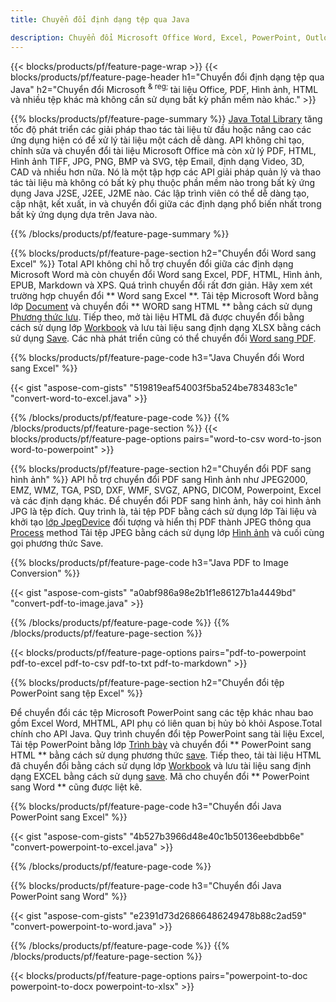 ```yaml
---
title: Chuyển đổi định dạng tệp qua Java 

description: Chuyển đổi Microsoft Office Word, Excel, PowerPoint, Outlook, PDF, HTML, Hình ảnh 3D, Sơ đồ, Định dạng Video và các định dạng khác chỉ với vài dòng mã Java.
---
```


{{< blocks/products/pf/feature-page-wrap >}}
{{< blocks/products/pf/feature-page-header h1="Chuyển đổi định dạng tệp qua Java" h2="Chuyển đổi Microsoft <sup> & reg; </sup> tài liệu Office, PDF, Hình ảnh, HTML và nhiều tệp khác mà không cần sử dụng bất kỳ phần mềm nào khác." >}}

{{% blocks/products/pf/feature-page-summary %}}
[Java Total Library](https://products.aspose.com/total/java/) tăng tốc độ phát triển các giải pháp thao tác tài liệu từ đầu hoặc nâng cao các ứng dụng hiện có để xử lý tài liệu một cách dễ dàng. API không chỉ tạo, chỉnh sửa và chuyển đổi tài liệu Microsoft Office mà còn xử lý PDF, HTML, Hình ảnh TIFF, JPG, PNG, BMP và SVG, tệp Email, định dạng Video, 3D, CAD và nhiều hơn nữa. Nó là một tập hợp các API giải pháp quản lý và thao tác tài liệu mà không có bất kỳ phụ thuộc phần mềm nào trong bất kỳ ứng dụng Java J2SE, J2EE, J2ME nào. Các lập trình viên có thể dễ dàng tạo, cập nhật, kết xuất, in và chuyển đổi giữa các định dạng phổ biến nhất trong bất kỳ ứng dụng dựa trên Java nào.

{{% /blocks/products/pf/feature-page-summary  %}}

{{% blocks/products/pf/feature-page-section  h2="Chuyển đổi Word sang Excel" %}}
Total API không chỉ hỗ trợ chuyển đổi giữa các định dạng Microsoft Word mà còn chuyển đổi Word sang Excel, PDF, HTML, Hình ảnh, EPUB, Markdown và XPS. Quá trình chuyển đổi rất đơn giản. Hãy xem xét trường hợp chuyển đổi ** Word sang Excel **. Tải tệp Microsoft Word bằng lớp [Document](https://reference.aspose.com/words/java/com.aspose.words/Document) và chuyển đổi ** WORD sang HTML ** bằng cách sử dụng [Phương thức lưu](https://reference.aspose.com/words/java/com.aspose.words/Document#save(java.lang.String,com.aspose.words.SaveOptions)). Tiếp theo, mở tài liệu HTML đã được chuyển đổi bằng cách sử dụng lớp [Workbook](https://reference.aspose.com/cells/java/com.aspose.cells/Workbook) và lưu tài liệu sang định dạng XLSX bằng cách sử dụng [Save](https://reference.aspose.com/cells/java/com.aspose.cells/workbook#save(java.lang.String,%20com.aspose.cells.SaveOptions)).
 Các nhà phát triển cũng có thể chuyển đổi [Word sang PDF](https://products.aspose.com/words/java/conversion/word-to-pdf/).


{{% blocks/products/pf/feature-page-code h3="Java Chuyển đổi Word sang Excel" %}}

{{< gist "aspose-com-gists" "519819eaf54003f5ba524be783483c1e" "convert-word-to-excel.java" >}}

{{% /blocks/products/pf/feature-page-code  %}}
{{% /blocks/products/pf/feature-page-section %}}
{{< blocks/products/pf/feature-page-options pairs="word-to-csv word-to-json word-to-powerpoint" >}}


{{% blocks/products/pf/feature-page-section  h2="Chuyển đổi PDF sang hình ảnh" %}}
API hỗ trợ chuyển đổi PDF sang Hình ảnh như JPEG2000, EMZ, WMZ, TGA, PSD, DXF, WMF, SVGZ, APNG, DICOM, Powerpoint, Excel và các định dạng khác. Để chuyển đổi PDF sang hình ảnh, hãy coi hình ảnh JPG là tệp đích. Quy trình là, tải tệp PDF bằng cách sử dụng lớp Tài liệu và khởi tạo [lớp JpegDevice](https://reference.aspose.com/pdf/java/aspose.pdf.devices/jpegdevice) đối tượng và hiển thị PDF thành JPEG thông qua [Process](https://reference.aspose.com/pdf/java/aspose.pdf.devices.pagedevice/process/methods/1) method
Tải tệp JPEG bằng cách sử dụng lớp [Hình ảnh](https://reference.aspose.com/imaging/java/aspose.imaging/image) và cuối cùng gọi phương thức Save.

{{% blocks/products/pf/feature-page-code h3="Java PDF to Image Conversion" %}}

{{< gist "aspose-com-gists" "a0abf986a98e2b1f1e86127b1a4449bd" "convert-pdf-to-image.java" >}}


{{% /blocks/products/pf/feature-page-code  %}}
{{% /blocks/products/pf/feature-page-section %}}

{{< blocks/products/pf/feature-page-options pairs="pdf-to-powerpoint pdf-to-excel pdf-to-csv pdf-to-txt pdf-to-markdown" >}}

{{% blocks/products/pf/feature-page-section  h2="Chuyển đổi tệp PowerPoint sang tệp Excel" %}}

Để chuyển đổi các tệp Microsoft PowerPoint sang các tệp khác nhau bao gồm Excel Word, MHTML, API phụ có liên quan bị hủy bỏ khỏi Aspose.Total chính cho API Java. Quy trình chuyển đổi tệp PowerPoint sang tài liệu Excel, Tải tệp PowerPoint bằng lớp [Trình bày](https://reference.aspose.com/slides/java/com.aspose.slides/Presentation) và chuyển đổi ** PowerPoint sang HTML ** bằng cách sử dụng phương thức [save](https://reference.aspose.com/slides/java/com.aspose.slides/Presentation#save-java.lang.String-int-com.aspose.slides.ISaveOptions-). Tiếp theo, tải tài liệu HTML đã chuyển đổi bằng cách sử dụng lớp [Workbook](https://reference.aspose.com/cells/java/com.aspose.cells/Workbook) và lưu tài liệu sang định dạng EXCEL bằng cách sử dụng [save](https://reference.aspose.com/cells/java/com.aspose.cells/workbook#save(java.lang.String,%20com.aspose.cells.SaveOptions)). Mã cho chuyển đổi ** PowerPoint sang Word ** cũng được liệt kê.

{{% blocks/products/pf/feature-page-code h3="Chuyển đổi Java PowerPoint sang Excel" %}}

{{< gist "aspose-com-gists" "4b527b3966d48e40c1b50136eebdbb6e" "convert-powerpoint-to-excel.java" >}}

{{% /blocks/products/pf/feature-page-code %}}

{{% blocks/products/pf/feature-page-code h3="Chuyển đổi Java PowerPoint sang Word" %}}

{{< gist "aspose-com-gists" "e2391d73d26866486249478b88c2ad59" "convert-powerpoint-to-word.java" >}}

{{% /blocks/products/pf/feature-page-code %}}
{{% /blocks/products/pf/feature-page-section %}}

{{< blocks/products/pf/feature-page-options pairs="powerpoint-to-doc powerpoint-to-docx powerpoint-to-xlsx" >}}